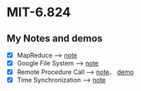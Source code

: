# MIT-6.824

## My Notes and demos
- [x] MapReduce --> [note](https://github.com/yuyilei/MIT-6.824/blob/master/notes/MapReduce.md)
- [x] Google File System --> [note](https://github.com/yuyilei/MIT-6.824/blob/master/notes/GFS.md) 
- [x] Remote Procedure Call --> [note](https://github.com/yuyilei/MIT-6.824/blob/master/notes/RPC.md)、 [demo](https://github.com/yuyilei/gRPC_demo)               
- [x] Time Synchronization --> [note](https://github.com/yuyilei/MIT-6.824/blob/master/notes/TimeSynchronization.md) 
